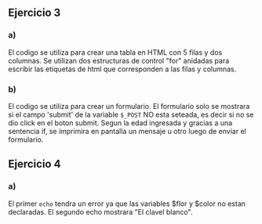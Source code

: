 ## Ejercicio 3
### a) 
El codigo se utiliza para crear una tabla en HTML con 5 filas y dos columnas. Se utilizan dos estructuras de control "for" anidadas para escribir las etiquetas de html que corresponden a las filas y columnas.
### b)
El codigo se utiliza para crear un formulario. El formulario solo se mostrara si el campo 'submit' de la variable `$_POST` NO esta seteada, es decir si no se dio click en el boton submit.
Segun la edad ingresada y gracias a una sentencia if, se imprimira en pantalla un mensaje u otro luego de enviar el formulario.
## Ejercicio 4
### a)
El primer `echo` tendra un error ya que las variables $flor y $color no estan declaradas.
El segundo echo mostrara "El clavel blanco".